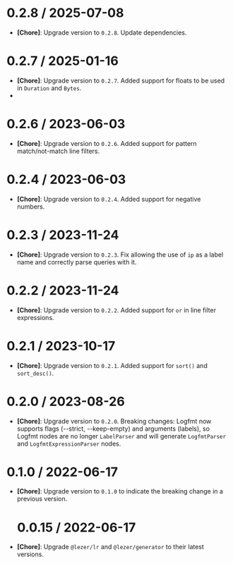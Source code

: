 # 0.2.8 / 2025-07-08

- **[Chore]**: Upgrade version to `0.2.8`. Update dependencies.

# 0.2.7 / 2025-01-16

- **[Chore]**: Upgrade version to `0.2.7`. Added support for floats to be used in `Duration` and `Bytes`.
- 
# 0.2.6 / 2023-06-03

- **[Chore]**: Upgrade version to `0.2.6`. Added support for pattern match/not-match line filters.

# 0.2.4 / 2023-06-03

- **[Chore]**: Upgrade version to `0.2.4`. Added support for negative numbers.

# 0.2.3 / 2023-11-24

- **[Chore]**: Upgrade version to `0.2.3`. Fix allowing the use of `ip` as a label name and correctly parse queries with it.

# 0.2.2 / 2023-11-24

- **[Chore]**: Upgrade version to `0.2.2`. Added support for `or` in line filter expressions.

# 0.2.1 / 2023-10-17

- **[Chore]**: Upgrade version to `0.2.1`. Added support for `sort()` and `sort_desc()`.

# 0.2.0 / 2023-08-26

- **[Chore]**: Upgrade version to `0.2.0`. Breaking changes: Logfmt now supports flags (--strict, --keep-empty) and arguments (labels), so Logfmt nodes are no longer `LabelParser` and will generate `LogfmtParser` and `LogfmtExpressionParser` nodes.

# 0.1.0 / 2022-06-17

- **[Chore]**: Upgrade version to `0.1.0` to indicate the breaking change in a previous version.

  # 0.0.15 / 2022-06-17

- **[Chore]**: Upgrade `@lezer/lr` and `@lezer/generator` to their latest versions.
